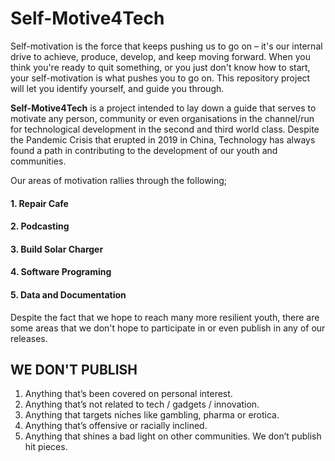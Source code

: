 # Self-Motive4Tech
Self-motivation is the force that keeps pushing us to go on – it's our internal drive to achieve, produce, develop, and keep moving forward. When you think you're ready to quit something, or you just don't know how to start, your self-motivation is what pushes you to go on. This repository project will let you identify yourself, and guide you through.

**Self-Motive4Tech** is a project intended to lay down a guide that serves to motivate any person, community or even organisations in the channel/run for technological development in the second and third world class.
Despite the Pandemic Crisis that erupted in 2019 in China, Technology has always found a path in contributing to the development of our youth and communities.

Our areas of motivation rallies through the following;
#### 1. Repair Cafe ####
#### 2. Podcasting ####
#### 3. Build Solar Charger ####
#### 4. Software Programing ####
#### 5. Data and Documentation ####

Despite the fact that we hope to reach many more resilient youth, there are some areas that we don't hope to participate in or even publish in any of our releases.
## WE DON'T PUBLISH

1. Anything that’s been covered on personal interest.
2. Anything that’s not related to tech / gadgets / innovation.
3. Anything that targets niches like gambling, pharma or erotica.
4. Anything that’s offensive or racially inclined.
5. Anything that shines a bad light on other communities. We don’t publish hit pieces.
